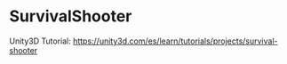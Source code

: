 # SurvivalShooter

Unity3D Tutorial: https://unity3d.com/es/learn/tutorials/projects/survival-shooter

